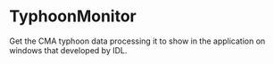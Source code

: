 # TyphoonMonitor
Get the CMA typhoon data processing it to show in the application on windows that developed by IDL.
